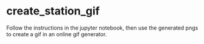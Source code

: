 # create_station_gif
Follow the instructions in the jupyter notebook, then use the generated pngs to create a gif in an online gif generator.
